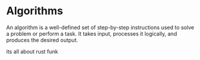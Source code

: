 # Algorithms
An algorithm is a well-defined set of step-by-step instructions used to solve a problem or perform a task. It takes input, processes it logically, and produces the desired output. 






its all about rust funk
